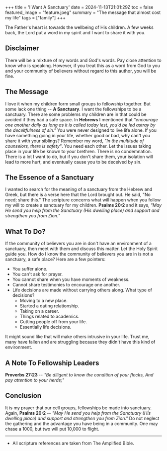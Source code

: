 +++
title = 'I Want A Sanctuary'
date = 2024-11-13T21:01:29Z
toc = false
featured_image = "feature.jpeg"
summary = "The message that almost cost my life"
tags = ["family"]
+++

The Father's heart is towards the wellbeing of His children. A few weeks back,
the Lord put a word in my spirit and I want to share it with you.

## Disclaimer

There will be a mixture of my words and God's words. Pay close attention to know
who is speaking. However, if you treat this as a word from God to you and your
community of believers without regard to this author, you will be fine.

## The Message

I love it when my children form small groups to fellowship together. But some
lack one thing -- **A Sanctuary**. I want the fellowships to be a sanctuary.
There are some problems my children are in that could be avoided if they had
a safe space. In **Hebrews** I mentioned that _"encourage one another daily as
long as it is called today lest, you'd be led astray by the deceitfulness of sin."_
You were never designed to live life alone. If you have something going in your life,
whether good or bad, why can't you share it with your siblings? Remember my word,
_"In the multitude of counselors, there is safety"_. You need each other. Let the
issues taking place in your life be known to your brethren. There is no condemnation.
There is a lot I want to do, but if you don't share them, your isolation will lead
to more hurt, and eventually cause you to be deceived by sin.

## The Essence of a Sanctuary

I wanted to search for the meaning of a sanctuary from the Hebrew and Greek, but
there is a verse here that the Lord brought out. He said, "No need; share this."
The scripture concerns what will happen when you follow my will to create a sanctuary
for my children. **Psalms 20:2** and it says, _"May He send you help from the Sanctuary
(His dwelling place) and support and strengthen you from Zion."_

## What To Do?

If the community of believers you are in don't have an environment of a sanctuary,
then meet with them and discuss this matter. Let the Holy Spirit guide you. How do
I know the community of believers you are in is not a sanctuary, a safe place? Here
are a few pointers:

- You suffer alone.
- You can't ask for prayer.
- You cannot share when you have moments of weakness.
- Cannot share testimonies to encourage one another.
- Life decisions are made without carrying others along. What type of decisions?
  - Moving to a new place.
  - Started a dating relationship.
  - Taking on a career.
  - Things related to academics.
  - Cutting people off from your life.
  - Essentially life decisions.

It might sound like that will make others intrusive in your life. Trust me, many
have fallen and are struggling because they didn't have this kind of environment.

## A Note To Fellowship Leaders

**Proverbs 27:23** -- _"Be diligent to know the condition of your flocks, And pay
attention to your herds;"_

## Conclusion

It is my prayer that our cell groups, fellowships be made into sanctuary. Again,
**Psalms 20:2** -- _"May He send you help from the Sanctuary (His dwelling place)
and support and strengthen you from Zion."_ Do not neglect the gathering and the
advantage you have being in a community. One may chase a 1000, but two will put
10,000 to flight.

---

- All scripture references are taken from The Amplified Bible.
